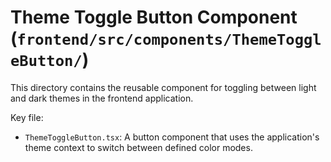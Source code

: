 # Theme Toggle Button Component (`frontend/src/components/ThemeToggleButton/`)

This directory contains the reusable component for toggling between light and dark themes in the frontend application.

Key file:

*   `ThemeToggleButton.tsx`: A button component that uses the application's theme context to switch between defined color modes. 